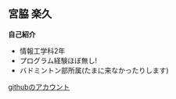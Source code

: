 ## 宮脇 楽久
**自己紹介**
  * 情報工学科2年
  * プログラム経験ほぼ無し!
  * バドミントン部所属(たまに来なかったりします)


[githubのアカウント](https://github.com/Miyawaki-raku)
 

